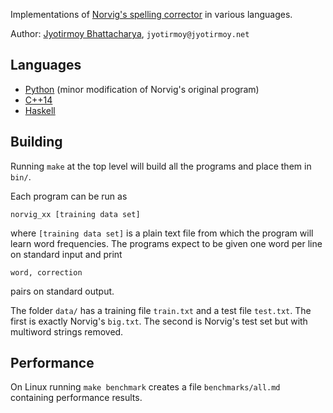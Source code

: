 Implementations of [Norvig's spelling corrector](http://norvig.com/spell-correct.html) in various languages.

Author: [Jyotirmoy Bhattacharya](http://www.jyotirmoy.net), `jyotirmoy@jyotirmoy.net`

## Languages
* [Python](https://github.com/jmoy/norvig-spell/blob/master/python2/norvig.py) (minor modification of Norvig's original program)
* [C++14](https://github.com/jmoy/norvig-spell/blob/master/cxx1y/norvig.cc)
* [Haskell](https://github.com/jmoy/norvig-spell/blob/master/haskell/norvig.hs)

## Building
Running `make` at the top level will build all the programs and place them in `bin/`.

Each program can be run as

    norvig_xx [training data set]

where `[training data set]` is a plain text file from which the program will learn word frequencies. The programs expect to be given one word per line on standard input and print

    word, correction

pairs on standard output.

The folder `data/` has a training file `train.txt` and a test file `test.txt`. The first is exactly Norvig's `big.txt`. The second is Norvig's test set but with multiword strings removed.

## Performance

On Linux running `make benchmark` creates a file `benchmarks/all.md` containing performance results.

